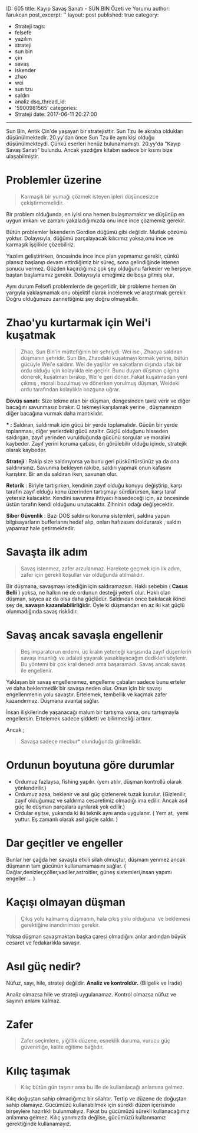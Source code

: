 ID: 605
title: Kayıp Savaş Sanatı - SUN BIN Özeti ve Yorumu
author: farukcan
post_excerpt: ''
layout: post
published: true
category:
  - Strateji
tags:
  - felsefe
  - yazılım
  - strateji
  - sun bin
  - çin
  - savaş
  - iskender
  - zhao
  - wei
  - sun tzu
  - saldırı
  - analiz
dsq_thread_id:
  - '5900981565'
categories:
  - Strateji
date: 2017-06-11 20:27:00
---
Sun Bin, Antik Çin'de yaşayan bir stratejisttir. Sun Tzu ile akraba oldukları düşünülmektedir. 20.yy'dan önce Sun Tzu ile aynı kişi olduğu düşünülmekteydi. Çünkü eserleri henüz bulunamamıştı. 20.yy'da "Kayıp Savaş Sanatı" bulundu. Ancak yazdığını kitabın sadece bir kısmı bize ulaşabilmiştir.
<h1>Problemler üzerine</h1>
<blockquote>Karmaşık bir yumağı çözmek isteyen ipleri düşüncesizce çekiştirmemelidir.</blockquote>
Bir problem olduğunda, en iyisi ona hemen bulaşmamaktır ve düşünüp en uygun imkanı ve zamanı yakaladığımızda onu ince ince çözmemiz gerekir.

Bütün problemler İskenderin Gordion düğümü gibi değildir. Mutlak çözümü yoktur. Dolayısıyla, düğümü parçalayacak kılıcımız yoksa,onu ince ve karmaşık işçilikle çözebiliriz.

Yazılım geliştirirken, öncesinde ince ince plan yapmamız gerekir, çünkü plansız başlanıp devam ettirdiğimiz bir süreç, sona gelindiğinde istenen sonucu vermez. Gözden kaçırdığımız çok şey olduğunu farkeder ve herşeye baştan başlamamız gerekir. Dolayısıyla emeğimiz de boşa gitmiş olur.

Aynı durum Felsefi problemlerde de geçerlidir, bir probleme hemen ön yargıyla yaklaşmamak onu objektif olarak incelemek ve araştırmak gerekir. Doğru olduğunuzu zannettiğiniz şey doğru olmayabilir.
<h1>Zhao'yu kurtarmak için Wei'i kuşatmak</h1>
<blockquote>Zhao, Sun Bin'in müttefiğinin bir şehriydi. Wei ise , Zhaoya saldıran düşmanın şehridir. Sun Bin, Zhaodaki kuşatmayı kırmak yerine, bütün gücüyle Wei'e saldırır. Wei de yaşlılar ve sakatların dışında ufak bir ordu olduğu için kolaylıkla ele geçirir. Bunu duyan düşman çılgına dönerek, kuşatmarı bırakıp, Wei'e geri döner. Fakat kuşatmadan yeni çıkmış , morali bozulmuş ve dönerken yorulmuş düşman, Weideki ordu tarafından kolaylıkla bozguna uğrar.</blockquote>
<b>Dövüş sanatı</b>: Size tekme atan bir düşman, dengesinden taviz verir ve diğer bacağını savunmasız bırakır. O tekmeyi karşılamak yerine , düşmanınızın diğer bacağına vurmak daha mantıklıdır.

<b>* :</b> Saldıran, saldırmak için gücü bir yerde toplamalıdır. Gücün bir yerde toplanması, diğer yerlerdeki gücü azaltır. Güçlü olduğunu hisseden saldırgan, zayıf yerinden vurulduğunda gücünü sorgular ve moralini kaybeder. Zayıf yerini koruma çabası, ön görülebilir olduğu içinde, stratejik olarak kaybeder.

<strong>Strateji</strong> : Rakip size saldırıyorsa ya bunu geri püskürtürsünüz ya da ona saldırırsınız. Savunma bekleyen rakibe, saldırı yapmak onun kafasını karıştırır. Bir an da saldıran iken, savunan olur.

<strong>Retorik</strong> : Biriyle tartışırken, kendinin zayıf olduğu konuyu değiştirip, karşı tarafın zayıf olduğu konu üzerinden tartışmayı sürdürürsen, karşı taraf yetersiz kalacaktır. Kendini savunma ihtiyacı hissedeceği için, az öncesinde üstün tarafın kendi olduğunu unutacaktır. Zihninin odağı değişecektir.

<strong>Siber Güvenlik</strong> : Bazı DOS saldırısı koruma sistemleri, saldıra yapan bilgisayarların bufferlarını hedef alıp, onları hafızasını doldurarak , saldırı yapamaz hale getirmektedir.
<h1>Savaşta ilk adım</h1>
<blockquote>Savaş istenmez, zafer arzulanmaz. Harekete geçmek için ilk adım, zafer için gerekli koşullar var olduğunda atılmalıdır.</blockquote>
Bir düşmana, savaşmayı istediğin için saldıramazsın. Haklı sebebin (<strong> Casus Belli</strong> ) yoksa, ne halkın ne de ordunun desteği yeterli olur. Haklı olan düşman, sayıca az da olsa daha güçlüdür. Saldırıdan önce bakılacak ikinci şey de, <strong>savaşın kazanılabilirliği</strong>dir. Öyle ki düşmandan en az iki kat güçlü olunmadığında savaş risklidir.
<h1>Savaş ancak savaşla engellenir</h1>
<blockquote>Beş imparatorun erdemi, üç kralın yeteneği karşısında zayıf düşenlerin savaşı insanlığı ve adaleti yayarak yasaklayacağım dedikleri söylenir. Bu yöntemi bir çok kral denedi ama başaramadı. Savaş ancak savaş ile engellenir.</blockquote>
Yaklaşan bir savaş engellenemez, engelleme çabaları sadece bunu erteler ve daha beklenmedik bir savaşa neden olur. Onun için bir savaşı engellenmenin yolu savaştır. Ertelemek, tembellik ve kaçmak zafer kazandırmaz. Düşmana avantaj sağlar.

İnsan ilişkilerinde yaşanacağı malum bir tartışma varsa, onu tartışmayla engellersin. Ertelemek sadece şiddetti ve bilinmezliği arttırır.

Ancak ;
<blockquote>Savaşa sadece mecbur* olunduğunda girilmelidir.</blockquote>
<h1>Ordunun boyutuna göre durumlar</h1>
<ul>
	<li>Ordumuz fazlaysa, fishing yapılır. (yem atılır, düşman kontrollü olarak yönlendirilir.)</li>
	<li>Ordumuz azsa, beklenir ve asıl güç gizlenerek tuzak kurulur. (Gizlenilir, zayıf olduğumuz ve saldırma cesaretimiz olmadığı ima edilir. Ancak asıl güç ile düşman parçalara ayrılarak yok edilir.)</li>
	<li>Ordular eşitse, yukarıda ki iki teknik aynı anda uygulanır. ( Yem at,  yemi yuttur. Eş zamanlı olarak asıl güçle saldır. )</li>
</ul>
<h1>Dar geçitler ve engeller</h1>
Bunlar her çağda her savaşta etkili silah olmuştur, düşmanı yenmez ancak düşmanın tam gücünün kullanamamasını sağlar. ( Dağlar,denizler,çöller,vadiler,astroitler, güneş sistemleri,insan yapımı engeller ... )
<h1>Kaçışı olmayan düşman</h1>
<blockquote>Çıkış yolu kalmamış düşmanın, hala çıkış yolu olduğuna  ve beklemesi gerektiğine inandırılması gerekir.</blockquote>
Yoksa düşman savaşmaktan başka çaresi olmadığını anlar ardından büyük cesaret ve fedakarlıkla savaşır.
<h1>Asıl güç nedir?</h1>
Nüfuz, sayı, hile, strateji değildir. <strong>Analiz ve kontroldür.</strong> (Bilgelik ve İrade)

Analiz olmazsa hile ve strateji uygulanamaz. Kontrol olmazsa nüfuz ve sayının anlamı kalmaz.
<h1>Zafer</h1>
<blockquote>Zafer seçimlere, yiğitlik düzene, esneklik duruma, vurucu güç güvenirliğe, kalite eğitime bağlıdır.</blockquote>
<h1>Kılıç taşımak</h1>
<blockquote>Kılıç bütün gün taşınır ama bu ille de kullanılacağı anlamına gelmez.</blockquote>
Kılıç doğuştan sahip olmadığımız bir silahtır. Tertip ve düzene de doğuştan sahip olamayız. Gücümüzü kullanabilmek için sürekli düzen içerisinde birşeylere hazırlıklı bulunmalıyız. Fakat bu gücümüzü sürekli kullanacağımız anlamına gelmez. Kılıç yanımızda değilse, gücümüzü kullanmamız gerektiğinde kullanamayız.
